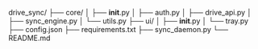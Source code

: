 drive_sync/
├── core/
│   ├── __init__.py
│   ├── auth.py
│   ├── drive_api.py
│   ├── sync_engine.py
│   └── utils.py
├── ui/
│   ├── __init__.py
│   └── tray.py
├── config.json
├── requirements.txt
├── sync_daemon.py
└── README.md